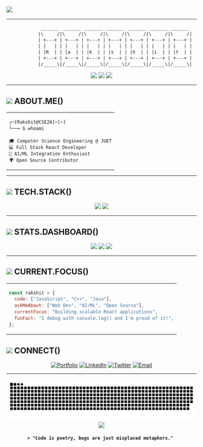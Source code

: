 # <div align="center">

<img src="https://readme-typing-svg.herokuapp.com/?font=Orbitron&weight=900&size=35&duration=3000&pause=800&color=00FF41&center=true&vCenter=true&width=800&height=80&lines=Hello%2C+I%27m+Rakshit!;Full+Stack+Developer;Problem+Solver;Open+Source+Contributor" />

</div>

---

<div align="center">

```
           _______ _______ _______ _______ _______ _______ _______ 
          |\     /|\     /|\     /|\     /|\     /|\     /|\     /|
          | +---+ | +---+ | +---+ | +---+ | +---+ | +---+ | +---+ |
          | |   | | |   | | |   | | |   | | |   | | |   | | |   | |
          | |R  | | |a  | | |k  | | |s  | | |h  | | |i  | | |t  | |
          | +---+ | +---+ | +---+ | +---+ | +---+ | +---+ | +---+ |
          |/_____\|/_____\|/_____\|/_____\|/_____\|/_____\|/_____\|

```

</div>

<div align="center">

<img src="https://img.shields.io/badge/STATUS-CODING-00FF41?style=for-the-badge&logoColor=black" />
<img src="https://img.shields.io/badge/LOCATION-%20INDIA-00FF41?style=for-the-badge&logoColor=black" />
<img src="https://img.shields.io/badge/FOCUS-FULL%20STACK-00FF41?style=for-the-badge&logoColor=black" />

</div>

---

## <img src="https://media.giphy.com/media/WUlplcMpOCEmTGBtBW/giphy.gif" width="30"> **ABOUT.ME()**

<table align="center">
<tr>
<td>

```bash
┌─[Rakshit@CSE26]─[~]
└──╼ $ whoami

🎓 Computer Science Engineering @ JUET
💻 Full Stack React Developer
🤖 AI/ML Integration Enthusiast
🌍 Open Source Contributor
```

</td>
</tr>
</table>

---

## <img src="https://media.giphy.com/media/iY8CRBdQXODJSCERIr/giphy.gif" width="30"> **TECH.STACK()**

<div align="center">

<img src="https://skillicons.dev/icons?i=cpp,java,js,react,nextjs,nodejs,mongodb,mysql,git&theme=dark" />
<img src="https://skillicons.dev/icons?i=html,css,tailwind,linux,aws,docker,vscode&theme=dark" />

</div>

---

## <img src="https://media.giphy.com/media/W5eoZHPpUx9sapR0eu/giphy.gif" width="30"> **STATS.DASHBOARD()**

<div align="center">

<img src="https://github-readme-stats.vercel.app/api?username=rakshitsaxena07&show_icons=true&theme=radical&hide_border=true&bg_color=0d1117&title_color=00ff41&text_color=c9d1d9&icon_color=00ff41" width="48%" />
<img src="https://github-readme-streak-stats.herokuapp.com/?user=rakshitsaxena07&theme=radical&hide_border=true&background=0d1117&stroke=00ff41&ring=00ff41&fire=ff6b35&currStreakLabel=00ff41" width="48%" />

<img src="https://github-readme-stats.vercel.app/api/top-langs/?username=rakshitsaxena07&layout=compact&theme=radical&hide_border=true&bg_color=0d1117&title_color=00ff41&text_color=c9d1d9" width="50%" />

</div>

---

## <img src="https://media.giphy.com/media/LnQjpWaON8nhr21vNW/giphy.gif" width="30"> **CURRENT.FOCUS()**

<table align="center">
<tr>
<td>

```javascript
const rakshit = {
  code: ["JavaScript", "C++", "Java"],
  askMeAbout: ["Web Dev", "AI/ML", "Open Source"],
  currentFocus: "Building scalable React applications",
  funFact: "I debug with console.log() and I'm proud of it!",
};
```

</td>
</tr>
</table>

## <img src="https://media.giphy.com/media/LMt9638dO8dftAjtco/giphy.gif" width="30"> **CONNECT()**

<div align="center">

[![Portfolio](https://img.shields.io/badge/Portfolio-000000?style=for-the-badge&logo=vercel&logoColor=00FF41)](/)
[![LinkedIn](https://img.shields.io/badge/LinkedIn-0077B5?style=for-the-badge&logo=linkedin&logoColor=white)](https://www.linkedin.com/in/rakshit-saxena-41491524a/)
[![Twitter](https://img.shields.io/badge/Twitter-1DA1F2?style=for-the-badge&logo=twitter&logoColor=white)]()
[![Email](https://img.shields.io/badge/Email-D14836?style=for-the-badge&logo=gmail&logoColor=white)](mailto:rakshitsaxena96@gmail.com)

</div>

---

<div align="center">

<img src="https://raw.githubusercontent.com/platane/platane/output/github-contribution-grid-snake-dark.svg" />

<img src="https://komarev.com/ghpvc/?username=rakshitsaxena07&color=00ff41&style=for-the-badge&label=VISITORS" />

**`> "Code is poetry, bugs are just misplaced metaphors." `**

</div>
